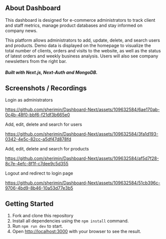## About Dashboard

This dashboard is designed for e-commerce administrators to track client and staff metrics, manage product databases and stay informed on company news. 

This platform allows administrators to add, update, delete, and search users and products. Demo data is displayed on the homepage to visualize the total number of clients, orders and visits to the website, as well as the status of latest orders and weekly business analysis. Users will also see company newsletters from the right bar. 

##### Built with Next.js, Next-Auth and MongoDB.

## Screenshots / Recordings

Login as administrators

https://github.com/sherimin/Dashboard-Next/assets/109632584/6ae170ab-0c4b-48f0-bbf6-f21df3b665e0

Add, edit, delete and search for users

https://github.com/sherimin/Dashboard-Next/assets/109632584/3fa1d193-0342-4e5c-82cc-a5df47d878fd

Add, edit, delete and search for products

https://github.com/sherimin/Dashboard-Next/assets/109632584/af5d7f28-8c7e-4efc-8f1f-c7dee9c5d355


Logout and redirect to login page


https://github.com/sherimin/Dashboard-Next/assets/109632584/51cb396c-9706-4bd9-8b46-10a53d77e3b5

## Getting Started

1. Fork and clone this repository
2. Install all dependencies using the `npm install` command.
3. Run `npm run dev` to start.
4. Open [http://localhost:3000](http://localhost:3000) with your browser to see the result.

